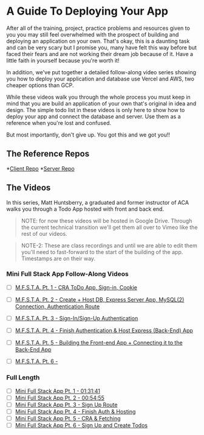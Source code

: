 # A Guide To Deploying Your App

After all of the training, project, practice problems and resources given to you you may still feel overwhelmed with the prospect of building and deploying an application on your own. That's okay, this is a daunting task and can be very scary but I promise you, many have felt this way before but faced their fears and are not working their dream job because of it. Have a little faith in yourself because you're worth it!

In addition, we've put together a detailed follow-along video series showing you how to deploy your application and database use Vercel and AWS, two cheaper options than GCP. 

While these videos walk you through the whole process you must keep in mind that you are build an application of your own that's original in idea and design. The simple todo list in these videos is only here to show how to deploy your app and connect the database and server. Use them as a reference when you're lost and confused.

But most importantly, don't give up. You got this and we got you!!


## The Reference Repos

*[Client Repo](https://github.com/mmhuntsberry/mini-full-todo-client)
*[Server Repo](https://github.com/mmhuntsberry/mini-full-todo-server)

## The Videos

In this series, Matt Huntsberry, a graduated and former instructor of ACA walks you through a Todo App hosted with front and back end. 

> NOTE: for now these videos will be hosted in Google Drive. Through the current technical transition we'll get them all over to Vimeo like the rest of our videos. 

> NOTE-2: These are class recordings and until we are able to edit them you'll need to fast-forward to the start of the building of the app. Timestamps are on their way.

### Mini Full Stack App Follow-Along Videos

- [ ] [M.F.S.T.A. Pt. 1 - CRA ToDo App, Sign-in, Cookie](https://vimeo.com/1015799689?share=copy)
- [ ] [M.F.S.T.A. Pt. 2 - Create + Host DB, Express Server App, MySQL(2) Connection, Authentication Route](https://vimeo.com/1016176662?share=copy)
- [ ] [M.F.S.T.A. Pt. 3 - Sign-In/Sign-Up Authentication](https://vimeo.com/1016233741?share=copy)
- [ ] [M.F.S.T.A. Pt. 4 - Finish Authentication & Host Express (Back-End) App](https://vimeo.com/1016252287?share=copy)
- [ ] [M.F.S.T.A. Pt. 5 - Building the Front-end App + Connecting it to the Back-End App](https://vimeo.com/1018426195?share=copy)
- [ ] [M.F.S.T.A. Pt. 6 - ]()


### Full Length

- [ ] [Mini Full Stack App Pt. 1 - 01:31:41](https://drive.google.com/file/d/1tpmZwo2AgdXYY_q_N_0o1zsxZuVugXKo/view?usp=drive_link)
- [ ] [Mini Full Stack App Pt. 2 - 00:54:55](https://drive.google.com/file/d/1pq-C5mN9QFUkNOgJM9tZyrO_267uLtEN/view?usp=drive_link)
- [ ] [Mini Full Stack App Pt. 3 - Sign Up Route](https://drive.google.com/file/d/1bRVaBTqxc6MywIp_EWGkrxLhJp6-6NG9/view?usp=drive_link)
- [ ] [Mini Full Stack App Pt. 4 - Finish Auth & Hosting](https://drive.google.com/file/d/15hqPPeVHhtOvVazQDysQos1U-UbWvrfb/view?usp=drive_link)
- [ ] [Mini Full Stack App Pt. 5 - CRA & Fetching](https://drive.google.com/file/d/1Kp0cQ67CvrF2ZHdC-7Qir1yqIxJF2XkU/view?usp=drive_link)
- [ ] [Mini Full Stack App Pt. 6 - Sign Up and Create Todos](https://drive.google.com/file/d/1J_1NmnR1k4M3BTec6YgcNC0b6QuNM1hY/view?usp=drive_link)

<!-- - [ ] [1. Intro](https://drive.google.com/file/d/1X30LLv9c6lEJ9bZhPCHK2eP5n-vvQR9R/view?usp=sharing) -->
<!-- <iframe src="" width="655" height="368" frameborder="0" allow="autoplay; fullscreen" allowfullscreen></iframe> -->

<!-- - [ ] [2. The Project](https://drive.google.com/file/d/19OocBGfxYS_hJlrmtoRWblHJ7AcSpb7-/view?usp=sharing) -->
<!-- <iframe src="" width="655" height="368" frameborder="0" allow="autoplay; fullscreen" allowfullscreen></iframe> -->

<!-- - [ ] [3. Create the Database](https://drive.google.com/file/d/1QL5NYKSP7GTQtVyJcqGi-J_ZcL6oATrr/view?usp=sharing) -->
<!-- <iframe src="" width="655" height="368" frameborder="0" allow="autoplay; fullscreen" allowfullscreen></iframe> -->

<!-- - [ ] [4. Create Express Server](https://drive.google.com/file/d/1FKxW37kVvltgd29MM8E-uDTD-Rko--Hf/view?usp=sharing) -->
<!-- <iframe src="" width="655" height="368" frameborder="0" allow="autoplay; fullscreen" allowfullscreen></iframe> -->

<!-- - [ ] [5. Connect Server to DB with MYSQL.js](https://drive.google.com/file/d/18KL-bXZwenqTuQoUPx6p9NL_n6fmgPm1/view?usp=sharing) -->
<!-- <iframe src="" width="655" height="368" frameborder="0" allow="autoplay; fullscreen" allowfullscreen></iframe> -->

<!-- - [ ] [6. Prettier & User CRUD, pt.1](https://drive.google.com/file/d/1fzcXfa9MVE21u5pkA_55Nck9BchwvZuD/view?usp=sharing) -->
<!-- <iframe src="" width="655" height="368" frameborder="0" allow="autoplay; fullscreen" allowfullscreen></iframe> -->

<!-- - [ ] [7. User CRUD, pt.2](https://drive.google.com/file/d/1ZVqO7arDZxruSUXdfOKYS4Bx9yRv3v33/view?usp=sharing) -->
<!-- <iframe src="" width="655" height="368" frameborder="0" allow="autoplay; fullscreen" allowfullscreen></iframe> -->

<!-- - [ ] [8. User Controllers & Routers](https://drive.google.com/file/d/1CYPUAsQHih514EMjexQV74GKz3Af7xUw/view?usp=sharing) -->
<!-- <iframe src="" width="655" height="368" frameborder="0" allow="autoplay; fullscreen" allowfullscreen></iframe> -->

<!-- - [ ] [9. Todo CRUD](https://drive.google.com/file/d/1z-u263ybbDaN1Luofjxkt0kYXceJZ_v8/view?usp=sharing) -->
<!-- <iframe src="" width="655" height="368" frameborder="0" allow="autoplay; fullscreen" allowfullscreen></iframe> -->

<!-- - [ ] [10. DOTENV](https://drive.google.com/file/d/1ten2zHrrvHe6s1MFzyYdX_3lqorBrJmP/view?usp=sharing) -->
<!-- <iframe src="" width="655" height="368" frameborder="0" allow="autoplay; fullscreen" allowfullscreen></iframe> -->

<!-- - [ ] [11. Authentication - Sign-up](https://drive.google.com/file/d/1S8p81JwktAq8Cv4b4_N1lOFAv1d63k7G/view?usp=sharing) -->
<!-- <iframe src="" width="655" height="368" frameborder="0" allow="autoplay; fullscreen" allowfullscreen></iframe> -->

<!-- - [ ] [12. Authentication - Sign-in](https://drive.google.com/file/d/1vWLQO94kSZcCyAnVcRaJ2JJTEh7FB0mg/view?usp=sharing) -->
<!-- <iframe src="" width="655" height="368" frameborder="0" allow="autoplay; fullscreen" allowfullscreen></iframe> -->

<!-- - [ ] [13. Deploy to Vercel](https://drive.google.com/file/d/1qD7iPaEiAkRxnsZw_zN3_sQXyzAadpkp/view?usp=sharing) -->
<!-- <iframe src="" width="655" height="368" frameborder="0" allow="autoplay; fullscreen" allowfullscreen></iframe> -->

<!-- - [ ] [14. Initial Client Setup](https://drive.google.com/file/d/1r94aF2g3QoUPy95-Z3TGR5dvCGiXeqGk/view?usp=sharing) -->
<!-- <iframe src="" width="655" height="368" frameborder="0" allow="autoplay; fullscreen" allowfullscreen></iframe> -->

<!-- - [ ] [15. CORS Fix & Render Todos](https://drive.google.com/file/d/1PxbZMPMJ6Q04LOYl0fsVOSNtre-Kt3zz/view?usp=sharing) -->
<!-- <iframe src="" width="655" height="368" frameborder="0" allow="autoplay; fullscreen" allowfullscreen></iframe> -->

<!-- - [ ] [16. Todo Component](https://drive.google.com/file/d/1AZqMoXotEVbMCfn-bEwWhqMq0Do9gFF6/view?usp=sharing) -->
<!-- <iframe src="" width="655" height="368" frameborder="0" allow="autoplay; fullscreen" allowfullscreen></iframe> -->

<!-- - [ ] [17. Sign-in Component, pt. 1](https://drive.google.com/file/d/1brHfEpB6xrnsEnQH-Q8KoKxdFRFrTRzL/view?usp=sharing) -->
<!-- <iframe src="" width="655" height="368" frameborder="0" allow="autoplay; fullscreen" allowfullscreen></iframe> -->

<!-- - [ ] [18. Sign-in Component, pt. 2](https://drive.google.com/file/d/1zTdHWrtLvZ1_IJdcx5ei9Ai_C8c3ZywC/view?usp=sharing) -->
<!-- <iframe src="" width="655" height="368" frameborder="0" allow="autoplay; fullscreen" allowfullscreen></iframe> -->

<!-- - [ ] [19. Sign-in Component, pt. 3](https://drive.google.com/file/d/1r-JMc7NEj5gNASgn3Zb2MTdNTqDJGV0r/view?usp=sharing) -->
<!-- <iframe src="" width="655" height="368" frameborder="0" allow="autoplay; fullscreen" allowfullscreen></iframe> -->

<!-- - [ ] [20. Sign-up Component](https://drive.google.com/file/d/1AgR63tlHMwHUn1kSYfBVB9cTjGTuKw-U/view?usp=sharing) -->
<!-- <iframe src="" width="655" height="368" frameborder="0" allow="autoplay; fullscreen" allowfullscreen></iframe> -->

<!-- - [ ] [21. React-Router](https://drive.google.com/file/d/1rtxxkEUoeuoag8P_a8OF4acmzdTOfvk8/view?usp=sharing) -->
<!-- <iframe src="" width="655" height="368" frameborder="0" allow="autoplay; fullscreen" allowfullscreen></iframe> -->

<!-- - [ ] [22. Styles](https://drive.google.com/file/d/1rf5OlXnd8poghcYXNOTE63ATVE7wzLcS/view?usp=sharing) -->
<!-- <iframe src="" width="655" height="368" frameborder="0" allow="autoplay; fullscreen" allowfullscreen></iframe> -->

<!-- - [ ] [23. Create Todo, pt. 1](https://drive.google.com/file/d/10yIcFHCLH8Oe73VWtC9IjU_XQZ3jZqTU/view?usp=sharing) -->
<!-- <iframe src="" width="655" height="368" frameborder="0" allow="autoplay; fullscreen" allowfullscreen></iframe> -->

<!-- - [ ] [24. Create Todo, pt. 2](https://drive.google.com/file/d/1fJQtzYjHXoBJSRJ8yZaCHkdyP6zGbtDl/view?usp=sharing) -->
<!-- <iframe src="" width="655" height="368" frameborder="0" allow="autoplay; fullscreen" allowfullscreen></iframe> -->

<!-- - [ ] [25. Deploy Front-End](https://drive.google.com/file/d/1vYxTJvXxem1TOQ6GnUpqEbdaG2ZN-RFg/view?usp=sharing) -->
<!-- <iframe src="" width="655" height="368" frameborder="0" allow="autoplay; fullscreen" allowfullscreen></iframe> -->




